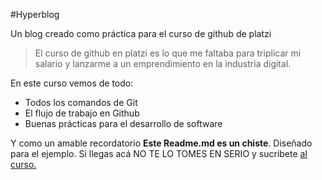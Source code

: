 #Hyperblog

Un blog creado como práctica para el curso de github de platzi
>El curso de github en platzi es lo que me faltaba para triplicar mi salario y lanzarme a un emprendimiento en la industria digital.

En este curso vemos de todo:
* Todos los comandos de Git
* El flujo de trabajo en Github
* Buenas prácticas para el desarrollo de software

Y como un amable recordatorio **Este Readme.md es un chiste**. Diseñado para el ejemplo. Si llegas acá NO TE LO TOMES EN SERIO y sucribete [al curso.](http:////platzi.com/clases/1557-git-github/19977-readmemd-es-una-excelente-practica/ "al curso")
